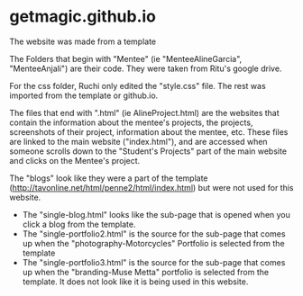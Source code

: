 # getmagic.github.io
The website was made from a template

The Folders that begin with "Mentee" (ie "MenteeAlineGarcia", "MenteeAnjali") are their code. They were taken from Ritu's google drive.

For the css folder, Ruchi only edited the "style.css" file. The rest was imported from the template or github.io. 

The files that end with ".html" (ie AlineProject.html) are the websites that contain the information about the mentee's projects, the projects, screenshots of their project, information about the mentee, etc. These files are linked to the main website ("index.html"), and are accessed when someone scrolls down to the "Student's Projects" part of the main website and clicks on the Mentee's project. 

The "blogs" look like they were a part of the template (http://tavonline.net/html/penne2/html/index.html) but were not used for this website. 
- The "single-blog.html" looks like the sub-page that is opened when you click a blog from the template. 
- The "single-portfolio2.html" is the source for the sub-page that comes up when the "photography-Motorcycles" Portfolio is selected from the template
- The "single-portfolio3.html" is the source for the sub-page that comes up when the "branding-Muse Metta" portfolio is selected from the template. It does not look like it is being used in this website. 


